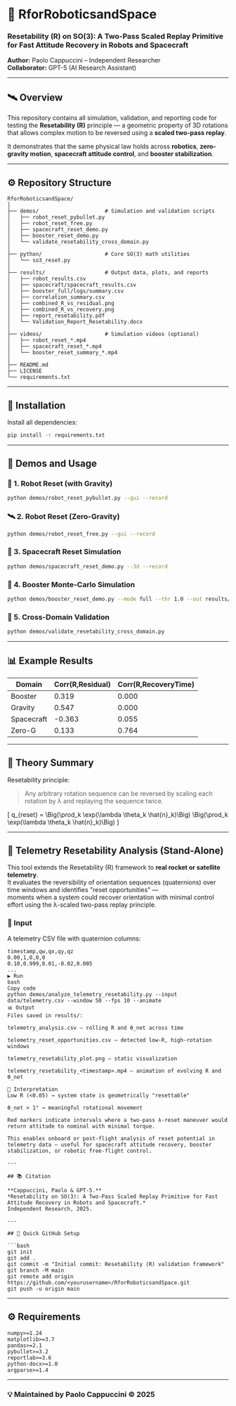 # 🧭 RforRoboticsandSpace

### Resetability (R) on SO(3): A Two-Pass Scaled Replay Primitive for Fast Attitude Recovery in Robots and Spacecraft  
**Author:** Paolo Cappuccini – Independent Researcher  
**Collaborator:** GPT-5 (AI Research Assistant)

---

## 🛰️ Overview

This repository contains all simulation, validation, and reporting code for testing the **Resetability (R)** principle — a geometric property of 3D rotations that allows complex motion to be reversed using a **scaled two-pass replay**.

It demonstrates that the same physical law holds across **robotics**, **zero-gravity motion**, **spacecraft attitude control**, and **booster stabilization**.

---

## ⚙️ Repository Structure

```
RforRoboticsandSpace/
│
├── demos/                     # Simulation and validation scripts
│   ├── robot_reset_pybullet.py
│   ├── robot_reset_free.py
│   ├── spacecraft_reset_demo.py
│   ├── booster_reset_demo.py
│   └── validate_resetability_cross_domain.py
│
├── python/                    # Core SO(3) math utilities
│   └── so3_reset.py
│
├── results/                   # Output data, plots, and reports
│   ├── robot_results.csv
│   ├── spacecraft/spacecraft_results.csv
│   ├── booster_full/logs/summary.csv
│   ├── correlation_summary.csv
│   ├── combined_R_vs_residual.png
│   ├── combined_R_vs_recovery.png
│   ├── report_resetability.pdf
│   └── Validation_Report_Resetability.docx
│
├── videos/                    # Simulation videos (optional)
│   ├── robot_reset_*.mp4
│   ├── spacecraft_reset_*.mp4
│   └── booster_reset_summary_*.mp4
│
├── README.md
├── LICENSE
└── requirements.txt
```

---

## 🔧 Installation

Install all dependencies:
```bash
pip install -r requirements.txt
```

---

## 🧪 Demos and Usage

### 🤖 1. Robot Reset (with Gravity)
```bash
python demos/robot_reset_pybullet.py --gui --record
```

### 🛰️ 2. Robot Reset (Zero-Gravity)
```bash
python demos/robot_reset_free.py --gui --record
```

### 🚀 3. Spacecraft Reset Simulation
```bash
python demos/spacecraft_reset_demo.py --3d --record
```

### 🧯 4. Booster Monte-Carlo Simulation
```bash
python demos/booster_reset_demo.py --mode full --thr 1.0 --out results/booster_full
```

### 🧮 5. Cross-Domain Validation
```bash
python demos/validate_resetability_cross_domain.py
```

---

## 📊 Example Results

| Domain | Corr(R,Residual) | Corr(R,RecoveryTime) |
|---------|------------------|----------------------|
| Booster | 0.319 | 0.000 |
| Gravity | 0.547 | 0.000 |
| Spacecraft | -0.363 | 0.055 |
| Zero-G | 0.133 | 0.764 |

---

## 📘 Theory Summary

Resetability principle:
> Any arbitrary rotation sequence can be reversed by scaling each rotation by λ and replaying the sequence twice.

\[
q_{reset} =
\Big(\prod_k \exp(\lambda \theta_k \hat{n}_k)\Big)
\Big(\prod_k \exp(\lambda \theta_k \hat{n}_k)\Big)
\]

---

## 🚀 Telemetry Resetability Analysis (Stand-Alone)

This tool extends the Resetability (R) framework to **real rocket or satellite telemetry**.  
It evaluates the reversibility of orientation sequences (quaternions) over time windows and identifies "reset opportunities" —  
moments when a system could recover orientation with minimal control effort using the λ-scaled two-pass replay principle.

### 📂 Input
A telemetry CSV file with quaternion columns:
```csv
timestamp,qw,qx,qy,qz
0.00,1,0,0,0
0.10,0.999,0.01,-0.02,0.005
...
▶️ Run
bash
Copy code
python demos/analyze_telemetry_resetability.py --input data/telemetry.csv --window 50 --fps 10 --animate
📊 Output
Files saved in results/:

telemetry_analysis.csv – rolling R and θ_net across time

telemetry_reset_opportunities.csv – detected low-R, high-rotation windows

telemetry_resetability_plot.png – static visualization

telemetry_resetability_<timestamp>.mp4 – animation of evolving R and θ_net

🔬 Interpretation
Low R (<0.05) → system state is geometrically "resettable"

θ_net > 1° → meaningful rotational movement

Red markers indicate intervals where a two-pass λ-reset maneuver would return attitude to nominal with minimal torque.

This enables onboard or post-flight analysis of reset potential in telemetry data — useful for spacecraft attitude recovery, booster stabilization, or robotic free-flight control.

---

## 📚 Citation

**Cappuccini, Paolo & GPT-5.**  
*Resetability on SO(3): A Two-Pass Scaled Replay Primitive for Fast Attitude Recovery in Robots and Spacecraft.*  
Independent Research, 2025.

---

## 🧩 Quick GitHub Setup

```bash
git init
git add .
git commit -m "Initial commit: Resetability (R) validation framework"
git branch -M main
git remote add origin https://github.com/<yourusername>/RforRoboticsandSpace.git
git push -u origin main
```

---

## ⚙️ Requirements

```
numpy>=1.24
matplotlib>=3.7
pandas>=2.1
pybullet>=3.2
reportlab>=3.6
python-docx>=1.0
argparse>=1.4
```

---

### 💡 Maintained by Paolo Cappuccini © 2025
